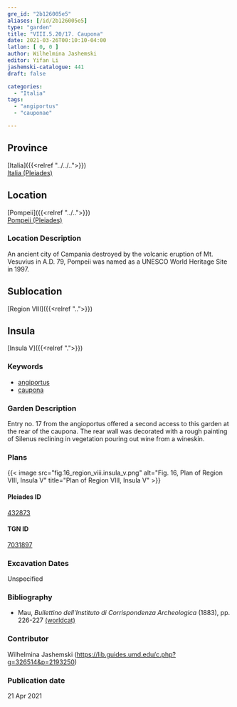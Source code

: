 ```yaml
---
gre_id: "2b126005e5"
aliases: [/id/2b126005e5]
type: "garden"
title: "VIII.5.20/17. Caupona"
date: 2021-03-26T00:10:10-04:00
latlon: [ 0, 0 ]
author: Wilhelmina Jashemski
editor: Yifan Li
jashemski-catalogue: 441
draft: false

categories:
  - "Italia"
tags:
  - "angiportus"
  - "cauponae"

---
```


## Province
[Italia]({{<relref "../../..">}}) \
[Italia (Pleiades)](https://pleiades.stoa.org/places/1052)

## Location
[Pompeii]({{<relref "../..">}}) \
[Pompeii (Pleiades)](https://pleiades.stoa.org/places/433032)

### Location Description
An ancient city of Campania destroyed by the volcanic eruption of Mt. Vesuvius in A.D. 79, Pompeii was named as a UNESCO World Heritage Site in 1997.

## Sublocation
[Region VIII]({{<relref "..">}})

## Insula
[Insula V]({{<relref ".">}})

### Keywords
 - [angiportus](http://vocab.getty.edu/page/aat/300008249)
 - [caupona](http://vocab.getty.edu/page/aat/300005208)


### Garden Description
Entry no. 17 from the angioportus offered a second access to this garden at the rear of the caupona. The rear wall was decorated with a rough painting of Silenus reclining in vegetation pouring out wine from a wineskin.

### Plans
{{< image src="fig.16_region_viii.insula_v.png" alt="Fig. 16, Plan of  Region VIII, Insula V" title="Plan of  Region VIII, Insula V" >}}


#### Pleiades ID
[432873](https://pleiades.stoa.org/places/538911200)

#### TGN ID
[7031897](http://vocab.getty.edu/page/tgn/2053030)

###  Excavation Dates
Unspecified

### Bibliography
* Mau, *Bullettino dell'Instituto di Corrispondenza Archeologica* (1883), pp. 226-227 [(worldcat)](http://www.worldcat.org/oclc/823239162)

### Contributor
Wilhelmina Jashemski (https://lib.guides.umd.edu/c.php?g=326514&p=2193250)

### Publication date

21 Apr 2021
